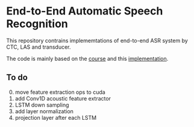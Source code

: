 # End-to-End Automatic Speech Recognition
This repository contrains implememtations of end-to-end ASR system by CTC, LAS and transducer.

The code is mainly based on the [course](http://speech.ee.ntu.edu.tw/~tlkagk/courses.html) and this [implementation](https://github.com/Alexander-H-Liu/End-to-end-ASR-Pytorch).


## To do

0. move feature extraction ops to cuda
1. add Conv1D acoustic feature extractor
2. LSTM down sampling
3. add layer normalization
4. projection layer after each LSTM
